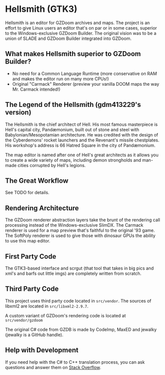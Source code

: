 # Hellsmith (GTK3)

Hellsmith is an editor for GZDoom archives and maps.  The project is an effort to give Linux users an editor that's on par or in some cases, superior to the Windows-exclusive GZDoom Builder.  The original vision was to be a union of SLADE and GZDoom Builder integrated into GZDoom.

## What makes Hellsmith superior to GZDoom Builder?

 * No need for a Common Language Runtime (more conservative on RAM and makes the editor run on many more CPUs!)
 * Original "Carmack" Renderer (preview your vanilla DOOM maps the way Mr. Carmack intended!)

## The Legend of the Hellsmith (gdm413229's version)

The Hellsmith is the chief architect of Hell.  His most famous masterpiece is Hell's capital city, Pandæmonium, built out of stone and steel with Babylonian/Mesopotamian architecture.  He was credited with the design of the Cyberdemons' rocket launchers and the Revenant's missile chestplates.  His workshop's address is 66 Hatred Square in the city of Pandæmonium.

The map editor is named after one of Hell's great architects as it allows you to create a wide variety of maps, including demon strongholds and man-made cities corrupted by Hell's legions.

## The Great Workflow

See TODO for details.

## Rendering Architecture

The GZDoom renderer abstraction layers take the brunt of the rendering call processing instead of the Windows-exclusive SlimDX.  The Carmack renderer is used for a map preview that's faithful to the original '93 game.  The SoftPoly renderer is used to give those with dinosaur GPUs the ability to use this map editor.

## First Party Code

The GTK3-based interface and scrgut (that tool that takes in big pics and xml's and barfs out little imgs) are completely written from scratch.

## Third Party Code

This project uses third party code located in `src/vendor`.  The sources of libxml2 are located in `src/libxml2-2.9.7`.

A custom variant of GZDoom's rendering code is located at `src/vendor/gzdoom`

The original C# code from GZDB is made by CodeImp, MaxED and jewalky (jewalky is a GitHub handle).

## Help with Development

If you need help with the C# to C++ translation process, you can ask questions and answer them on [Stack Overflow](https://stackoverflow.com).

